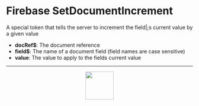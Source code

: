 # Firebase SetDocumentIncrement
A special token that tells the server to increment the field|;s current value by a given value
- **docRef&dollar;**: The document reference
- **field&dollar;**: The name of a document field (field names are case sensitive)
- **value**: The value to apply to the fields current value
---
<p align="center"><img valign="middle" width="76px" src="https://drive.google.com/uc?export=view&id=1c2KO0LJpvMS9X9CAGV6dOfciR7OWhdKA" /></p>